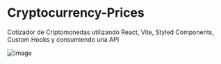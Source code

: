 # Cryptocurrency-Prices

Cotizador de Criptomonedas utilizando React, Vite, Styled Components, Custom Hooks y consumiendo una API

![image](https://user-images.githubusercontent.com/66580845/173462910-283585d1-b7de-4763-8a7b-6621a422419c.png)
